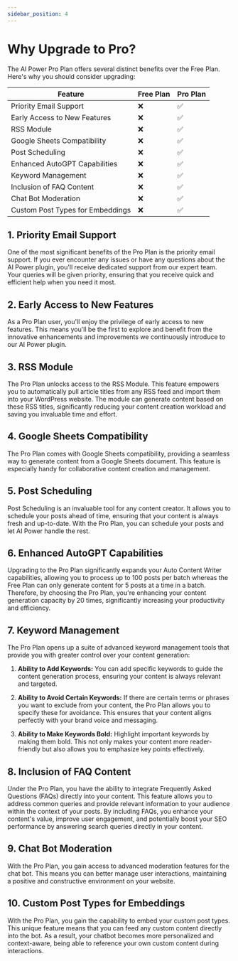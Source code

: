 ```yaml
---
sidebar_position: 4
---
```


# Why Upgrade to Pro?

The AI Power Pro Plan offers several distinct benefits over the Free Plan. Here's why you should consider upgrading:

| Feature                           | Free Plan | Pro Plan |
|-----------------------------------|-----------|----------|
| Priority Email Support            | ❌        | ✅       |
| Early Access to New Features      | ❌        | ✅       |
| RSS Module                        | ❌        | ✅       |
| Google Sheets Compatibility       | ❌        | ✅       |
| Post Scheduling                   | ❌        | ✅       |
| Enhanced AutoGPT Capabilities     | ❌        | ✅       |
| Keyword Management                | ❌        | ✅       |
| Inclusion of FAQ Content          | ❌        | ✅       |
| Chat Bot Moderation               | ❌        | ✅       |
| Custom Post Types for Embeddings  | ❌        | ✅       |


## 1. Priority Email Support
One of the most significant benefits of the Pro Plan is the priority email support. If you ever encounter any issues or have any questions about the AI Power plugin, you'll receive dedicated support from our expert team. Your queries will be given priority, ensuring that you receive quick and efficient help when you need it most.

## 2. Early Access to New Features
As a Pro Plan user, you'll enjoy the privilege of early access to new features. This means you'll be the first to explore and benefit from the innovative enhancements and improvements we continuously introduce to our AI Power plugin.

## 3. RSS Module
The Pro Plan unlocks access to the RSS Module. This feature empowers you to automatically pull article titles from any RSS feed and import them into your WordPress website. The module can generate content based on these RSS titles, significantly reducing your content creation workload and saving you invaluable time and effort.

## 4. Google Sheets Compatibility
The Pro Plan comes with Google Sheets compatibility, providing a seamless way to generate content from a Google Sheets document. This feature is especially handy for collaborative content creation and management.

## 5. Post Scheduling
Post Scheduling is an invaluable tool for any content creator. It allows you to schedule your posts ahead of time, ensuring that your content is always fresh and up-to-date. With the Pro Plan, you can schedule your posts and let AI Power handle the rest.

## 6. Enhanced AutoGPT Capabilities
Upgrading to the Pro Plan significantly expands your Auto Content Writer capabilities, allowing you to process up to 100 posts per batch whereas the Free Plan can only generate content for 5 posts at a time in a batch. Therefore, by choosing the Pro Plan, you're enhancing your content generation capacity by 20 times, significantly increasing your productivity and efficiency.

## 7. Keyword Management
The Pro Plan opens up a suite of advanced keyword management tools that provide you with greater control over your content generation:

1. **Ability to Add Keywords:** You can add specific keywords to guide the content generation process, ensuring your content is always relevant and targeted.

2. **Ability to Avoid Certain Keywords:** If there are certain terms or phrases you want to exclude from your content, the Pro Plan allows you to specify these for avoidance. This ensures that your content aligns perfectly with your brand voice and messaging.

3. **Ability to Make Keywords Bold:** Highlight important keywords by making them bold. This not only makes your content more reader-friendly but also allows you to emphasize key points effectively.

## 8. Inclusion of FAQ Content
Under the Pro Plan, you have the ability to integrate Frequently Asked Questions (FAQs) directly into your content. This feature allows you to address common queries and provide relevant information to your audience within the context of your posts. By including FAQs, you enhance your content's value, improve user engagement, and potentially boost your SEO performance by answering search queries directly in your content.


## 9. Chat Bot Moderation
With the Pro Plan, you gain access to advanced moderation features for the chat bot. This means you can better manage user interactions, maintaining a positive and constructive environment on your website.

## 10. Custom Post Types for Embeddings
With the Pro Plan, you gain the capability to embed your custom post types. This unique feature means that you can feed any custom content directly into the bot. As a result, your chatbot becomes more personalized and context-aware, being able to reference your own custom content during interactions.
